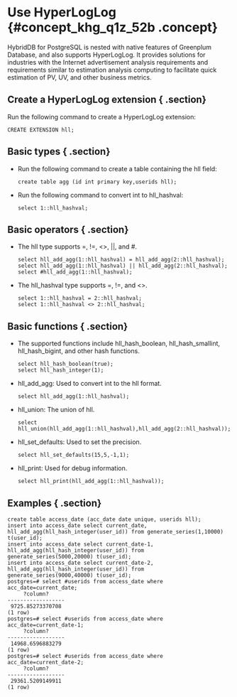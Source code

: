 # Use HyperLogLog {#concept_khg_q1z_52b .concept}

HybridDB for PostgreSQL is nested with native features of Greenplum Database, and also supports HyperLogLog. It provides solutions for industries with the Internet advertisement analysis requirements and requirements similar to estimation analysis computing to facilitate quick estimation of PV, UV, and other business metrics.

## Create a HyperLogLog extension { .section}

Run the following command to create a HyperLogLog extension:

```
CREATE EXTENSION hll;
```

## Basic types { .section}

-   Run the following command to create a table containing the hll field:

    ```
    create table agg (id int primary key,userids hll);
    ```

-   Run the following command to convert int to hll\_hashval:

    ```
    select 1::hll_hashval;
    ```


## Basic operators { .section}

-   The hll type supports =, !=, <\>, ||, and \#.

    ```
    select hll_add_agg(1::hll_hashval) = hll_add_agg(2::hll_hashval);
    select hll_add_agg(1::hll_hashval) || hll_add_agg(2::hll_hashval);
    select #hll_add_agg(1::hll_hashval);
    ```

-   The hll\_hashval type supports =, !=, and <\>.

    ```
    select 1::hll_hashval = 2::hll_hashval;
    select 1::hll_hashval <> 2::hll_hashval;
    ```


## Basic functions { .section}

-   The supported functions include hll\_hash\_boolean, hll\_hash\_smallint, hll\_hash\_bigint, and other hash functions.

    ```
    select hll_hash_boolean(true);
    select hll_hash_integer(1);
    ```

-   hll\_add\_agg: Used to convert int to the hll format.

    ```
    select hll_add_agg(1::hll_hashval);
    ```

-   hll\_union: The union of hll.

    ```
    select hll_union(hll_add_agg(1::hll_hashval),hll_add_agg(2::hll_hashval));
    ```

-   hll\_set\_defaults: Used to set the precision.

    ```
    select hll_set_defaults(15,5,-1,1);
    ```

-   hll\_print: Used for debug information.

    ```
    select hll_print(hll_add_agg(1::hll_hashval));
    ```


## Examples { .section}

```
create table access_date (acc_date date unique, userids hll);
insert into access_date select current_date, hll_add_agg(hll_hash_integer(user_id)) from generate_series(1,10000) t(user_id);
insert into access_date select current_date-1, hll_add_agg(hll_hash_integer(user_id)) from generate_series(5000,20000) t(user_id);
insert into access_date select current_date-2, hll_add_agg(hll_hash_integer(user_id)) from generate_series(9000,40000) t(user_id);
postgres=# select #userids from access_date where acc_date=current_date;
     ?column?
------------------
 9725.85273370708
(1 row)
postgres=# select #userids from access_date where acc_date=current_date-1;
     ?column?
------------------
 14968.6596883279
(1 row)
postgres=# select #userids from access_date where acc_date=current_date-2;
     ?column?
------------------
 29361.5209149911
(1 row)
```

